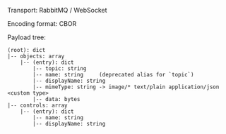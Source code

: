 Transport: RabbitMQ / WebSocket

Encoding format: CBOR

Payload tree:

```
(root): dict
|-- objects: array
    |-- (entry): dict
        |-- topic: string
        |-- name: string     (deprecated alias for `topic`)
        |-- displayName: string
        |-- mimeType: string -> image/* text/plain application/json <custom type>
        |-- data: bytes
|-- controls: array
    |-- (entry): dict
        |-- name: string
        |-- displayName: string
```
